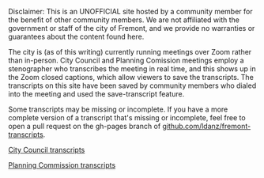 Disclaimer: This is an UNOFFICIAL site hosted by a community member for the benefit of other community members.  We are not affiliated with the government or staff of the city of Fremont, and we provide no warranties or guarantees about the content found here.

The city is (as of this writing) currently running meetings over Zoom rather than in-person.  City Council and Planning Comission meetings employ a stenographer who transcribes the meeting in real time, and this shows up in the Zoom closed captions, which allow viewers to save the transcripts.  The transcripts on this site have been saved by community members who dialed into the meeting and used the save-transcript feature.

Some transcripts may be missing or incomplete.  If you have a more complete version of a transcript that's missing or incomplete, feel free to open a pull request on the gh-pages branch of [github.com/ldanz/fremont-transcripts](https://github.com/ldanz/fremont-transcripts).

[City Council transcripts](/city-council)

[Planning Commission transcripts](/planning-commission)

